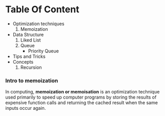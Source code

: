 # Table Of Content
- Optimization techniques
  1. Memoization
- Data Structure
  1. Liked List
  2. Queue
     - Priority Queue
-  Tips and Tricks
- Concepts
  1. Recursion


### Intro to memoization
In computing, **memoization or memoisation** is an optimization technique used primarily to speed up computer programs by storing the results of expensive function calls and returning the cached result when the same inputs occur again.

